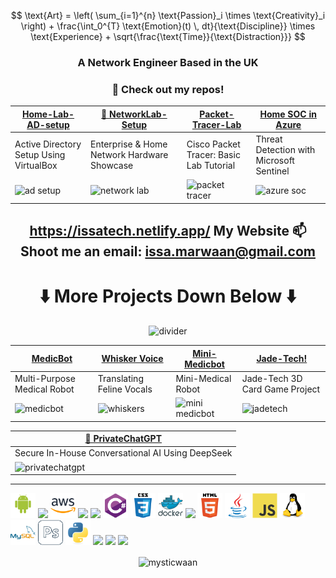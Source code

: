 $$
\text{Art} = \left( \sum_{i=1}^{n} \text{Passion}_i \times \text{Creativity}_i \right) + \frac{\int_0^{T} \text{Emotion}(t) \, dt}{\text{Discipline}} \times \text{Experience} + \sqrt{\frac{\text{Time}}{\text{Distraction}}}
$$

<h3 align="center">A Network Engineer Based in the UK</h3>

<h3 align="center"> 🚀 Check out my repos!</h3>

<div align="center">

| [Home-Lab-AD-setup](https://github.com/Mysticwaan/Home-Lab-AD-setup) | [🧪 NetworkLab-Setup](https://github.com/Mysticwaan/NetworkLab-Setup) | [Packet-Tracer-Lab](https://github.com/Mysticwaan/Packet-Tracer-Lab) | [Home SOC in Azure](https://github.com/Mysticwaan/Home-SOC-in-Azure) |
|---------------------------------------------------|-------------------------------------------------------------|-------------------------------------------------------------|-----------------------------------------------|
| Active Directory Setup Using VirtualBox | Enterprise & Home Network Hardware Showcase | Cisco Packet Tracer: Basic Lab Tutorial | Threat Detection with Microsoft Sentinel |
![ad setup](https://github.com/user-attachments/assets/e407d109-6cfb-4292-ba5b-4cb81ef195c4) | ![network lab](https://github.com/user-attachments/assets/59db5283-2ea2-44cb-a3cc-f2140b228690) | ![packet tracer](https://github.com/user-attachments/assets/b4a6ca2a-a505-47ae-9fee-6c66f6ff5e9b) | ![azure soc](https://github.com/user-attachments/assets/742d8bc0-7b79-455e-bdfd-2c9a47b49ef5) |

<div align="center">

## https://issatech.netlify.app/ My Website 📫 Shoot me an email: **issa.marwaan@gmail.com**

</div>

# :arrow_down: More Projects Down Below :arrow_down:

![divider](https://github.com/user-attachments/assets/03d16a07-a0ad-4ec5-825b-2dcbf57ba4d4)

| [MedicBot](https://github.com/Mysticwaan/MedicBot) | [Whisker Voice](https://github.com/Mysticwaan/Whiskers-Voice) | [Mini-Medicbot](https://github.com/Mysticwaan/Mini-Medicbot) | [Jade-Tech!](https://github.com/Mysticwaan/JadeTech) |
|---------------------------------------------------|-----------------------------------------------|-------------------------------------------------------------|-------------------------------------------------------------|
| Multi-Purpose Medical Robot | Translating Feline Vocals | Mini-Medical Robot | Jade-Tech 3D Card Game Project |
![medicbot](https://github.com/user-attachments/assets/82c958da-4cef-4d85-bcde-f86d49c5d5c1) | ![whiskers](https://github.com/user-attachments/assets/8c8d33cc-db3f-486e-88a6-81a8f31ca9fc) | ![mini medicbot](https://github.com/user-attachments/assets/a5d3a5dd-b76b-451a-8f48-edb05ec163bc) | ![jadetech](https://github.com/user-attachments/assets/4f15c099-16bd-4b84-a9d1-599eb35f7c18) |

| [🧠 PrivateChatGPT](https://github.com/Mysticwaan/PrivateChatGPT) |
|-------------------------------------------------------------|
| Secure In-House Conversational AI Using DeepSeek |
![privatechatgpt](https://github.com/user-attachments/assets/75238edc-a447-4d13-a6ec-24deae757867) |

</div>

---



<div align="center">
 
<p align="left"> 
  <a href="https://developer.android.com" target="_blank"><img src="https://raw.githubusercontent.com/devicons/devicon/master/icons/android/android-original-wordmark.svg" width="40"/></a>
  <a href="https://www.arduino.cc/" target="_blank"><img src="https://cdn.worldvectorlogo.com/logos/arduino-1.svg" width="40"/></a>
  <a href="https://aws.amazon.com" target="_blank"><img src="https://raw.githubusercontent.com/devicons/devicon/master/icons/amazonwebservices/amazonwebservices-original-wordmark.svg" width="40"/></a>
  <a href="https://azure.microsoft.com" target="_blank"><img src="https://www.vectorlogo.zone/logos/microsoft_azure/microsoft_azure-icon.svg" width="40"/></a>
  <a href="https://www.blender.org/" target="_blank"><img src="https://download.blender.org/branding/community/blender_community_badge_white.svg" width="40"/></a>
  <a href="https://www.w3schools.com/cs/" target="_blank"><img src="https://raw.githubusercontent.com/devicons/devicon/master/icons/csharp/csharp-original.svg" width="40"/></a>
  <a href="https://www.w3schools.com/css/" target="_blank"><img src="https://raw.githubusercontent.com/devicons/devicon/master/icons/css3/css3-original-wordmark.svg" width="40"/></a>
  <a href="https://www.docker.com/" target="_blank"><img src="https://raw.githubusercontent.com/devicons/devicon/master/icons/docker/docker-original-wordmark.svg" width="40"/></a>
  <a href="https://git-scm.com/" target="_blank"><img src="https://www.vectorlogo.zone/logos/git-scm/git-scm-icon.svg" width="40"/></a>
  <a href="https://www.w3.org/html/" target="_blank"><img src="https://raw.githubusercontent.com/devicons/devicon/master/icons/html5/html5-original-wordmark.svg" width="40"/></a>
  <a href="https://www.java.com" target="_blank"><img src="https://raw.githubusercontent.com/devicons/devicon/master/icons/java/java-original.svg" width="40"/></a>
  <a href="https://developer.mozilla.org/en-US/docs/Web/JavaScript" target="_blank"><img src="https://raw.githubusercontent.com/devicons/devicon/master/icons/javascript/javascript-original.svg" width="40"/></a>
  <a href="https://www.linux.org/" target="_blank"><img src="https://raw.githubusercontent.com/devicons/devicon/master/icons/linux/linux-original.svg" width="40"/></a>
  <a href="https://www.mysql.com/" target="_blank"><img src="https://raw.githubusercontent.com/devicons/devicon/master/icons/mysql/mysql-original-wordmark.svg" width="40"/></a>
  <a href="https://www.photoshop.com/en" target="_blank"><img src="https://raw.githubusercontent.com/devicons/devicon/master/icons/photoshop/photoshop-line.svg" width="40"/></a>
  <a href="https://www.python.org" target="_blank"><img src="https://raw.githubusercontent.com/devicons/devicon/master/icons/python/python-original.svg" width="40"/></a>
  <a href="https://pytorch.org/" target="_blank"><img src="https://www.vectorlogo.zone/logos/pytorch/pytorch-icon.svg" width="40"/></a>
  <a href="https://www.tensorflow.org" target="_blank"><img src="https://www.vectorlogo.zone/logos/tensorflow/tensorflow-icon.svg" width="40"/></a>
  <a href="https://unity.com/" target="_blank"><img src="https://www.vectorlogo.zone/logos/unity3d/unity3d-icon.svg" width="40"/></a>
</p>

</div>

<div align="center">
<p><img align="center" src="https://github-readme-stats.vercel.app/api/top-langs?username=mysticwaan&show_icons=true&locale=en&layout=compact" alt="mysticwaan" /></p>
</div>
